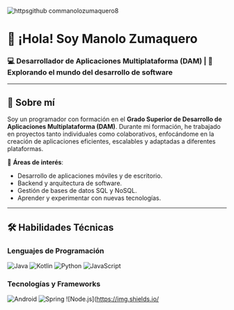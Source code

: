 ![httpsgithub commanolozumaquero8](https://github.com/user-attachments/assets/32556e33-a58f-48be-ad3c-5c4254a4ee61)

# 👋 ¡Hola! Soy Manolo Zumaquero

### 💻 **Desarrollador de Aplicaciones Multiplataforma (DAM)** | 🌟 Explorando el mundo del desarrollo de software

---

## 🌟 Sobre mí

Soy un programador con formación en el **Grado Superior de Desarrollo de Aplicaciones Multiplataforma (DAM)**. Durante mi formación, he trabajado en proyectos tanto individuales como colaborativos, enfocándome en la creación de aplicaciones eficientes, escalables y adaptadas a diferentes plataformas.

🎯 **Áreas de interés**:
- Desarrollo de aplicaciones móviles y de escritorio.
- Backend y arquitectura de software.
- Gestión de bases de datos SQL y NoSQL.
- Aprender y experimentar con nuevas tecnologías.

---

## 🛠️ **Habilidades Técnicas**

### Lenguajes de Programación
![Java](https://img.shields.io/badge/Java-ED8B00?style=for-the-badge&logo=java&logoColor=white)
![Kotlin](https://img.shields.io/badge/Kotlin-0095D5?style=for-the-badge&logo=kotlin&logoColor=white)
![Python](https://img.shields.io/badge/Python-3776AB?style=for-the-badge&logo=python&logoColor=white)
![JavaScript](https://img.shields.io/badge/JavaScript-F7DF1E?style=for-the-badge&logo=javascript&logoColor=black)

### Tecnologías y Frameworks
![Android](https://img.shields.io/badge/Android-3DDC84?style=for-the-badge&logo=android&logoColor=white)
![Spring](https://img.shields.io/badge/Spring-6DB33F?style=for-the-badge&logo=spring&logoColor=white)
![Node.js](https://img.shields.io/

